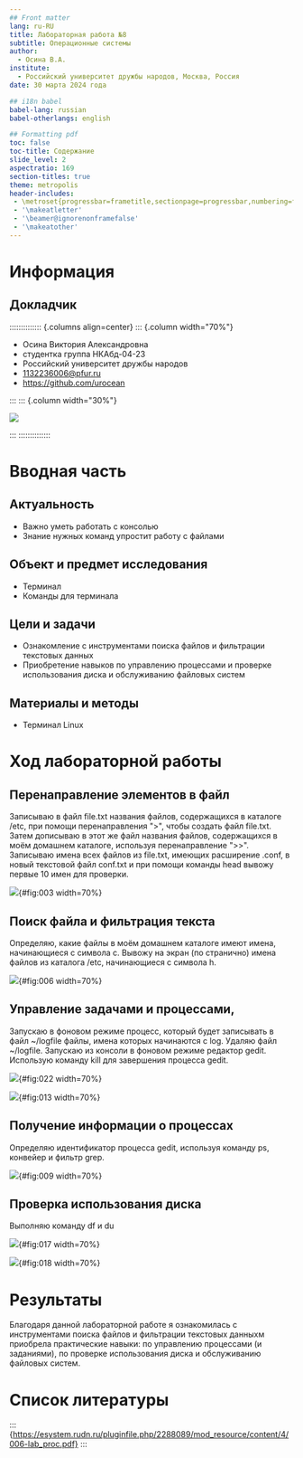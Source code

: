 ```yaml
---
## Front matter
lang: ru-RU
title: Лабораторная работа №8
subtitle: Операционные системы
author:
  - Осина В.А.
institute:
  - Российский университет дружбы народов, Москва, Россия
date: 30 марта 2024 года

## i18n babel
babel-lang: russian
babel-otherlangs: english

## Formatting pdf
toc: false
toc-title: Содержание
slide_level: 2
aspectratio: 169
section-titles: true
theme: metropolis
header-includes:
 - \metroset{progressbar=frametitle,sectionpage=progressbar,numbering=fraction}
 - '\makeatletter'
 - '\beamer@ignorenonframefalse'
 - '\makeatother'
---
```


# Информация

## Докладчик

:::::::::::::: {.columns align=center}
::: {.column width="70%"}

  * Осина Виктория Александровна 
  * студентка группа НКАбд-04-23
  * Российский университет дружбы народов
  * [1132236006@pfur.ru](mailto:1132236006@pfur.ru)
  * <https://github.com/urocean>

:::
::: {.column width="30%"}

![](./image/avatarka.jpg)

:::
::::::::::::::

# Вводная часть

## Актуальность

- Важно уметь работать с консолью
- Знание нужных команд упростит работу с файлами

## Объект и предмет исследования

- Терминал
- Команды для терминала

## Цели и задачи

- Ознакомление с инструментами поиска файлов и фильтрации текстовых данных
- Приобретение навыков по управлению процессами и проверке использования диска и обслуживанию файловых систем

## Материалы и методы

- Терминал Linux

# Ход лабораторной работы

## Перенаправление элементов в файл

Записываю в файл file.txt названия файлов, содержащихся в каталоге /etc, при помощи перенаправления ">", чтобы создать файл file.txt. Затем дописываю в этот же файл названия файлов, содержащихся в моём домашнем каталоге, используя перенаправление ">>". Записываю имена всех файлов из file.txt, имеющих расширение .conf, в новый текстовой файл conf.txt и при помощи команды head вывожу первые 10 имен для проверки.

![](image/3.png){#fig:003 width=70%}

## Поиск файла и фильтрация текста 

Определяю, какие файлы в моём домашнем каталоге имеют имена, начинающиеся с символа c. Вывожу на экран (по странично) имена файлов из каталога /etc, начинающиеся с символа h.

![](image/6.png){#fig:006 width=70%}

## Управление задачами и процессами, 

Запускаю в фоновом режиме процесс, который будет записывать в файл ~/logfile файлы, имена которых начинаются с log. Удаляю файл ~/logfile. Запускаю из консоли в фоновом режиме редактор gedit. Использую команду kill для завершения процесса gedit.

![](image/22.png){#fig:022 width=70%}

![](image/13.png){#fig:013 width=70%}

## Получение информации о процессах

Определяю идентификатор процесса gedit, используя команду ps, конвейер и фильтр grep.

![](image/9.png){#fig:009 width=70%}


## Проверка использования диска

Выполняю команду df и du 

![](image/17.png){#fig:017 width=70%}

![](image/18.png){#fig:018 width=70%}


# Результаты

Благодаря данной лабораторной работе я ознакомилась с инструментами поиска файлов и фильтрации текстовых данныхм приобрела практические навыки: по управлению процессами (и заданиями), по проверке использования диска и обслуживанию файловых систем.

# Список литературы 

::: {https://esystem.rudn.ru/pluginfile.php/2288089/mod_resource/content/4/006-lab_proc.pdf} :::

